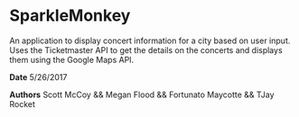 # SparkleMonkey  
An application to display concert information for a city based on user input. Uses the Ticketmaster API to get the details on the concerts and displays them using the Google Maps API.


**Date** 5/26/2017

**Authors** Scott McCoy && Megan Flood && Fortunato Maycotte && TJay Rocket
